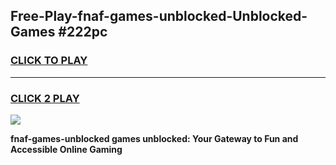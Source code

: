 
## Free-Play-fnaf-games-unblocked-Unblocked-Games #222pc
<h3>
<a href="https://news.freeplayer.one?title=fnaf-games-unblocked&ref=8M">CLICK TO PLAY</a></h3>
<hr>

<h3>
<a href="https://news.freeplayer.one?title=fnaf-games-unblocked&ref=8M">CLICK 2 PLAY</a>
  
</h3>

<a href="https://news.freeplayer.one?title=fnaf-games-unblocked&ref=8M"><img src="https://clearcache.store/games.png"></a>


**fnaf-games-unblocked games unblocked: Your Gateway to Fun and Accessible Online Gaming**
